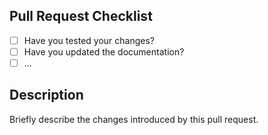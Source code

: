 ## Pull Request Checklist

- [ ] Have you tested your changes?
- [ ] Have you updated the documentation?
- [ ] ...

## Description

Briefly describe the changes introduced by this pull request.
